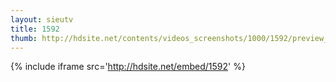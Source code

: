 ```yaml
---
layout: sieutv
title: 1592
thumb: http://hdsite.net/contents/videos_screenshots/1000/1592/preview_360p.mp4.jpg
---
```

{% include iframe src='http://hdsite.net/embed/1592' %}
 
